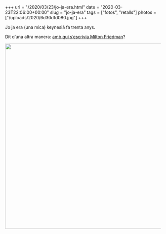 +++
url = "/2020/03/23/jo-ja-era.html"
date = "2020-03-23T22:06:00+00:00"
slug = "jo-ja-era"
tags = ["fotos", "retalls"]
photos = ["/uploads/2020/6d30dfd080.jpg"]
+++

Jo ja era (una mica) keynesià fa trenta anys.

Dit d’una altra manera: [amb qui s’escrivia Milton Friedman](https://genius.com/Milton-friedman-letter-to-president-augusto-pinochet-annotated)?

<img src="/uploads/2020/6d30dfd080.jpg" width="600" height="600" alt="" />
